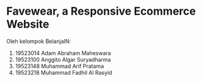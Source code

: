 # Favewear, a Responsive Ecommerce Website
Oleh kelompok BelanjaIN:
1. 19523014 Adam Abraham Maheswara
2. 19523100 Anggito Algar Suryadharma
3. 19523148 Muhammad Arif Pratama
4. 19523218 Muhammad Fadhil Al Rasyid
